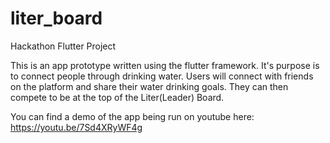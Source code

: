 # liter_board

Hackathon Flutter Project

This is an app prototype written using the flutter framework. It's purpose is
to connect people through drinking water. Users will connect with friends
on the platform and share their water drinking goals. They can then compete to
be at the top of the Liter(Leader) Board.

You can find a demo of the app being run on youtube here:
https://youtu.be/7Sd4XRyWF4g
